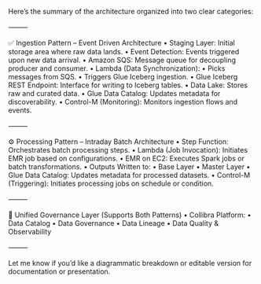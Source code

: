 Here’s the summary of the architecture organized into two clear categories:

⸻

✅ Ingestion Pattern – Event Driven Architecture
	•	Staging Layer: Initial storage area where raw data lands.
	•	Event Detection: Events triggered upon new data arrival.
	•	Amazon SQS: Message queue for decoupling producer and consumer.
	•	Lambda (Data Synchronization):
	•	Picks messages from SQS.
	•	Triggers Glue Iceberg ingestion.
	•	Glue Iceberg REST Endpoint: Interface for writing to Iceberg tables.
	•	Data Lake: Stores raw and curated data.
	•	Glue Data Catalog: Updates metadata for discoverability.
	•	Control-M (Monitoring): Monitors ingestion flows and events.

⸻

⚙️ Processing Pattern – Intraday Batch Architecture
	•	Step Function: Orchestrates batch processing steps.
	•	Lambda (Job Invocation): Initiates EMR job based on configurations.
	•	EMR on EC2: Executes Spark jobs or batch transformations.
	•	Outputs Written to:
	•	Base Layer
	•	Master Layer
	•	Glue Data Catalog: Updates metadata for processed datasets.
	•	Control-M (Triggering): Initiates processing jobs on schedule or condition.

⸻

🔐 Unified Governance Layer (Supports Both Patterns)
	•	Collibra Platform:
	•	Data Catalog
	•	Data Governance
	•	Data Lineage
	•	Data Quality & Observability

⸻

Let me know if you’d like a diagrammatic breakdown or editable version for documentation or presentation.